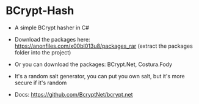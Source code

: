 # BCrypt-Hash
- A simple BCrypt hasher in C#
- Download the packages here: https://anonfiles.com/x00bI013u8/packages_rar (extract the packages folder into the project)
- Or you can download the packages: BCrypt.Net, Costura.Fody
- It's a random salt generator, you can put you own salt, but it's more secure if it's random

- Docs: https://github.com/BcryptNet/bcrypt.net

